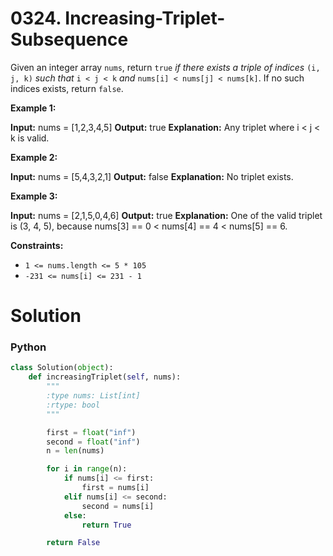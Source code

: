 # 0324. Increasing-Triplet-Subsequence

Given an integer array  `nums`, return  `true` _if there exists a triple of indices_ `(i, j, k)` _such that_ `i < j < k` _and_ `nums[i] < nums[j] < nums[k]`. If no such indices exists, return  `false`.

**Example 1:**

**Input:** nums = [1,2,3,4,5]
**Output:** true
**Explanation:** Any triplet where i < j < k is valid.

**Example 2:**

**Input:** nums = [5,4,3,2,1]
**Output:** false
**Explanation:** No triplet exists.

**Example 3:**

**Input:** nums = [2,1,5,0,4,6]
**Output:** true
**Explanation:** One of the valid triplet is (3, 4, 5), because nums[3] == 0 < nums[4] == 4 < nums[5] == 6.

**Constraints:**

-   `1 <= nums.length <= 5 * 105`
-   `-231 <= nums[i] <= 231 - 1`

# Solution

### Python

```python
class Solution(object):
    def increasingTriplet(self, nums):
        """
        :type nums: List[int]
        :rtype: bool
        """

        first = float("inf")
        second = float("inf")
        n = len(nums)

        for i in range(n):
            if nums[i] <= first:
                first = nums[i]
            elif nums[i] <= second:
                second = nums[i]
            else:
                return True

        return False
```